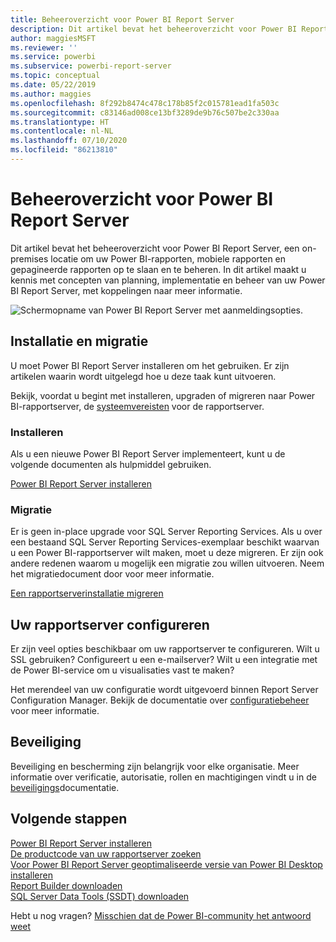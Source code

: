 ```yaml
---
title: Beheeroverzicht voor Power BI Report Server
description: Dit artikel bevat het beheeroverzicht voor Power BI Report Server, een on-premises locatie om uw Power BI-rapporten, mobiele rapporten en gepagineerde rapporten op te slaan en te beheren.
author: maggiesMSFT
ms.reviewer: ''
ms.service: powerbi
ms.subservice: powerbi-report-server
ms.topic: conceptual
ms.date: 05/22/2019
ms.author: maggies
ms.openlocfilehash: 8f292b8474c478c178b85f2c015781ead1fa503c
ms.sourcegitcommit: c83146ad008ce13bf3289de9b76c507be2c330aa
ms.translationtype: HT
ms.contentlocale: nl-NL
ms.lasthandoff: 07/10/2020
ms.locfileid: "86213810"
---
```

# <a name="admin-overview-power-bi-report-server"></a>Beheeroverzicht voor Power BI Report Server
Dit artikel bevat het beheeroverzicht voor Power BI Report Server, een on-premises locatie om uw Power BI-rapporten, mobiele rapporten en gepagineerde rapporten op te slaan en te beheren. In dit artikel maakt u kennis met concepten van planning, implementatie en beheer van uw Power BI Report Server, met koppelingen naar meer informatie.

![Schermopname van Power BI Report Server met aanmeldingsopties.](media/admin-handbook-overview/admin-handbook.png)
 
## <a name="installing-and-migration"></a>Installatie en migratie
U moet Power BI Report Server installeren om het gebruiken. Er zijn artikelen waarin wordt uitgelegd hoe u deze taak kunt uitvoeren.

Bekijk, voordat u begint met installeren, upgraden of migreren naar Power BI-rapportserver, de [systeemvereisten](system-requirements.md) voor de rapportserver.

### <a name="installing"></a>Installeren
Als u een nieuwe Power BI Report Server implementeert, kunt u de volgende documenten als hulpmiddel gebruiken. 

[Power BI Report Server installeren](install-report-server.md)

### <a name="migration"></a>Migratie
Er is geen in-place upgrade voor SQL Server Reporting Services. Als u over een bestaand SQL Server Reporting Services-exemplaar beschikt waarvan u een Power BI-rapportserver wilt maken, moet u deze migreren. Er zijn ook andere redenen waarom u mogelijk een migratie zou willen uitvoeren. Neem het migratiedocument door voor meer informatie.

[Een rapportserverinstallatie migreren](migrate-report-server.md)

## <a name="configuring-your-report-server"></a>Uw rapportserver configureren
Er zijn veel opties beschikbaar om uw rapportserver te configureren. Wilt u SSL gebruiken? Configureert u een e-mailserver? Wilt u een integratie met de Power BI-service om u visualisaties vast te maken?

Het merendeel van uw configuratie wordt uitgevoerd binnen Report Server Configuration Manager. Bekijk de documentatie over [configuratiebeheer](https://docs.microsoft.com/sql/reporting-services/install-windows/reporting-services-configuration-manager-native-mode) voor meer informatie.

## <a name="security"></a>Beveiliging
Beveiliging en bescherming zijn belangrijk voor elke organisatie. Meer informatie over verificatie, autorisatie, rollen en machtigingen vindt u in de [beveiligings](https://docs.microsoft.com/sql/reporting-services/security/reporting-services-security-and-protection)documentatie.

## <a name="next-steps"></a>Volgende stappen
[Power BI Report Server installeren](install-report-server.md)  
[De productcode van uw rapportserver zoeken](find-product-key.md)  
[Voor Power BI Report Server geoptimaliseerde versie van Power BI Desktop installeren](install-powerbi-desktop.md)  
[Report Builder downloaden](https://www.microsoft.com/download/details.aspx?id=53613)  
[SQL Server Data Tools (SSDT) downloaden](https://go.microsoft.com/fwlink/?LinkID=616714)

Hebt u nog vragen? [Misschien dat de Power BI-community het antwoord weet](https://community.powerbi.com/)

